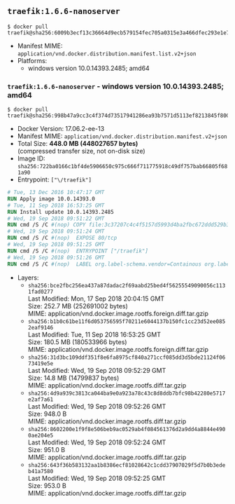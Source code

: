 ## `traefik:1.6.6-nanoserver`

```console
$ docker pull traefik@sha256:6009b3ecf13c36664d9ecb579154fec705a0315e3a466dfec293e1e78a959919
```

-	Manifest MIME: `application/vnd.docker.distribution.manifest.list.v2+json`
-	Platforms:
	-	windows version 10.0.14393.2485; amd64

### `traefik:1.6.6-nanoserver` - windows version 10.0.14393.2485; amd64

```console
$ docker pull traefik@sha256:998b47a9cc3c4f374d73517941286ea93b7571d5113ef8213845f800bc5ce26d
```

-	Docker Version: 17.06.2-ee-13
-	Manifest MIME: `application/vnd.docker.distribution.manifest.v2+json`
-	Total Size: **448.0 MB (448027657 bytes)**  
	(compressed transfer size, not on-disk size)
-	Image ID: `sha256:722ba0166c1bf4de5906650c975c666f711775918c49df757bab66805f681a90`
-	Entrypoint: `["\/traefik"]`

```dockerfile
# Tue, 13 Dec 2016 10:47:17 GMT
RUN Apply image 10.0.14393.0
# Tue, 11 Sep 2018 16:53:25 GMT
RUN Install update 10.0.14393.2485
# Wed, 19 Sep 2018 09:51:22 GMT
RUN cmd /S /C #(nop) COPY file:3c37207c4c4f5157d5993d4ba2fbc672ddd529b3e63b8cd4034206eccc29f7ad in \traefik.exe 
# Wed, 19 Sep 2018 09:51:24 GMT
RUN cmd /S /C #(nop)  EXPOSE 80/tcp
# Wed, 19 Sep 2018 09:51:25 GMT
RUN cmd /S /C #(nop)  ENTRYPOINT ["/traefik"]
# Wed, 19 Sep 2018 09:51:26 GMT
RUN cmd /S /C #(nop)  LABEL org.label-schema.vendor=Containous org.label-schema.url=https://traefik.io org.label-schema.name=Traefik org.label-schema.description=A modern reverse-proxy org.label-schema.version=v1.6.6 org.label-schema.docker.schema-version=1.0
```

-	Layers:
	-	`sha256:bce2fbc256ea437a87dadac2f69aabd25bed4f56255549090056c1131fad0277`  
		Last Modified: Mon, 17 Sep 2018 20:04:15 GMT  
		Size: 252.7 MB (252691002 bytes)  
		MIME: application/vnd.docker.image.rootfs.foreign.diff.tar.gzip
	-	`sha256:b1b0c61be11f6d053756595f70211e6044137b150fc1cc23d52ee0852eaf9146`  
		Last Modified: Tue, 11 Sep 2018 16:53:25 GMT  
		Size: 180.5 MB (180533966 bytes)  
		MIME: application/vnd.docker.image.rootfs.foreign.diff.tar.gzip
	-	`sha256:31d3bc109ddf351f8e6fa8975cf840a271ccf085dd3d5bde21124f0673419e5e`  
		Last Modified: Wed, 19 Sep 2018 09:52:29 GMT  
		Size: 14.8 MB (14799837 bytes)  
		MIME: application/vnd.docker.image.rootfs.diff.tar.gzip
	-	`sha256:4d9a939c3813ca044ba9e0a923a78c43c8d8ddb7bfc98b42280e5717e2af7a61`  
		Last Modified: Wed, 19 Sep 2018 09:52:26 GMT  
		Size: 948.0 B  
		MIME: application/vnd.docker.image.rootfs.diff.tar.gzip
	-	`sha256:8602200e1f9f8e506beb9ac0529ab4f084561376d2a9dd4a8844e4900ae204e5`  
		Last Modified: Wed, 19 Sep 2018 09:52:24 GMT  
		Size: 951.0 B  
		MIME: application/vnd.docker.image.rootfs.diff.tar.gzip
	-	`sha256:643f36b583132aa1b8386ecf81028642c1cdd37907029f5d7b0b3edeb41a7580`  
		Last Modified: Wed, 19 Sep 2018 09:52:25 GMT  
		Size: 953.0 B  
		MIME: application/vnd.docker.image.rootfs.diff.tar.gzip

